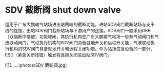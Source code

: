# SDV 截断阀 shut down valve
运用于广东大鹏输气站场进出站两端的截断功能。进站SDV阀门截断站场与支干线的连接，出站SDV阀门截断站场与下游用户的连接。SDV阀门一般采用DBB （双隔断中排放）功能球阀，其执行机构在广东大鹏输气站场一般有气动阀门和气液联动阀门，气动执行机构的SDV阀门具备就地开关和远程开关能，气液联动执行机构的SDV阀门具备就地开关和远程关闭功能。作为站场应急设备的一部分，ESD（紧急关断按钮）触发将连锁关闭进出站SDV阀门。


![](..\..\..\photos\SDV 截断阀.jpg)
